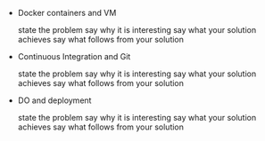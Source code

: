 * Docker containers and VM

    state the problem
    say why it is interesting
    say what your solution achieves
    say what follows from your solution

* Continuous Integration and Git

    state the problem
    say why it is interesting
    say what your solution achieves
    say what follows from your solution

* DO and deployment

    state the problem
    say why it is interesting
    say what your solution achieves
    say what follows from your solution
    